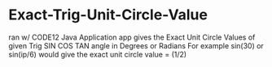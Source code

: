 # Exact-Trig-Unit-Circle-Value
ran w/ CODE12 Java Application
app gives the Exact Unit Circle Values of given Trig SIN COS TAN angle in Degrees or Radians
For example sin(30) or sin(ip/6) would give the exact unit circle value = (1/2)
